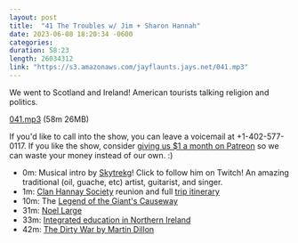 ```yaml
---
layout: post
title:  "41 The Troubles w/ Jim + Sharon Hannah"
date: 2023-06-08 18:20:34 -0600
categories: 
duration: 58:23
length: 26034312
link: "https://s3.amazonaws.com/jayflaunts.jays.net/041.mp3"
---
```

We went to Scotland and Ireland! American tourists talking religion and
politics.

<a href="{{site.storage_url}}/041.mp3" target="_blank">041.mp3</a> (58m 26MB)

If you'd like to call into the show, you can leave a voicemail at +1-402-577-0117.
If you like the show, consider [giving us $1 a month on Patreon](https://www.patreon.com/jayflaunts)
so we can waste your money instead of our own. :)

* 0m: Musical intro by [Skytrekg](http://twitch.tv/skytrekg)! Click to follow him on Twitch! An amazing traditional (oil, guache, etc) artist, guitarist, and singer.
* 1m: [Clan Hannay Society](https://clanhannay.org/2023-clan-gathering-tickets-now-available/) reunion and full
[trip itinerary](http://jays.net/2023UK/)
* 10m: The [Legend of the Giant's Causeway](https://en.wikipedia.org/wiki/Giant%27s_Causeway#Legend)
* 31m: [Noel Large](https://theworld.org/stories/2015-07-15/man-used-hunt-belfast-catholics-357-magnum-here-s-his-story)
* 33m: [Integrated education in Northern Ireland](https://en.wikipedia.org/wiki/Integrated_education_in_Northern_Ireland)
* 42m: [The Dirty War by Martin Dillon](https://www.goodreads.com/book/show/834837.The_Dirty_War)

